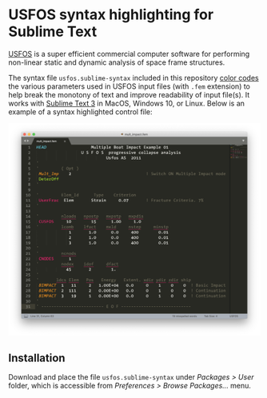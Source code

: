 # USFOS syntax highlighting for Sublime Text

[USFOS] is a super efficient commercial computer software for performing non-linear static and dynamic analysis of space frame structures.

The syntax file `usfos.sublime-syntax` included in this repository [color codes][s] the various parameters used in USFOS input files (with `.fem` extension) to help break the monotony of text and improve readability of input file(s). It works with [Sublime Text 3][st] in MacOS, Windows 10, or Linux. Below is an example of a syntax highlighted control file:

![USFOS control file syntax highlighted in Sublime Text](./usfos_st.png)

## Installation

Download and place the file `usfos.sublime-syntax` under _Packages > User_ folder, which is accessible from _Preferences > Browse Packages..._ menu.

[USFOS]: https://usfos.com/ "USFOS - Reality Engineering"
[s]: https://en.wikipedia.org/wiki/Syntax_highlighting "Syntax highlighting"
[st]: https://www.sublimetext.com/ "Sublime Text - A sophisticated text editor for code, markup and prose"
